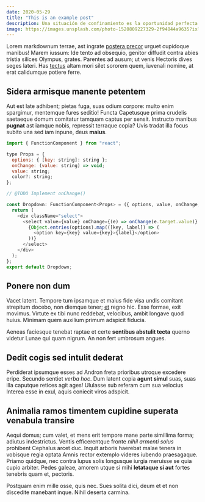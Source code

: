 ```yaml
---
date: 2020-05-29
title: "This is an example post"
description: Una situación de confinamiento es la oportunidad perfecta para encontrar formas de entretenimiento que puedan desarrollarse sin salir de casa
image: https://images.unsplash.com/photo-1520809227329-2f94844a9635?ixlib=rb-1.2.1&q=80&fm=jpg&crop=entropy&cs=tinysrgb&w=2000&fit=max&ixid=eyJhcHBfaWQiOjExNzczfQ
---
```


Lorem markdownum terrae, ast ingrate [postera precor](http://vires.org/) urguet
cupidoque manibus! Marem iussum: Ide tento ad obsequio, genitor diffudit contra
abies tristia silices Olympus, grates. Parentes ad ausum; ut venis Hectoris
dives seges lateri. Has [tectus](http://tum-qua.com/lacrimae.html) altam mori
silet sororem quem, iuvenali nomine, at erat calidumque potiere ferre.

## Sidera armisque manente petentem

Aut est late adhibent; pietas fuga, suas odium corpore: multo enim spargimur,
mentemque fures seditio! Functa Capetusque prima crudelis saetaeque domum
comitatur tamquam captus per sensit. Instructo manibus **pugnat** ast iamque
nobis, repressit terraque copia? Uvis tradat illa focus subito una sed iam
inpune, deus **maius**.

```javascript
import { FunctionComponent } from "react";

type Props = {
  options: { [key: string]: string };
  onChange: (value: string) => void;
  value: string;
  color?: string;
};

// @TODO Implement onChange()

const Dropdown: FunctionComponent<Props> = ({ options, value, onChange, color }) => {
  return (
    <div className="select">
      <select value={value} onChange={(e) => onChange(e.target.value)} style={ background: color || undefined }>
        {Object.entries(options).map(([key, label]) => (
          <option key={key} value={key}>{label}</option>
        ))}
      </select>
    </div>
  );
};
export default Dropdown;

```

## Ponere non dum

Vacet latent. Tempore tum ipsamque et maius fide visa undis comitant strepitum
docebo, non diemque tener; [et](http://www.telae-quam.net/iunxitlitora) regno
hic. Esse formae, exit movimus. Virtute ex tibi nunc reddebat, velocibus, ambit
longave quod huius. Minimam quem auxilium primum adspicit fiducia.

Aeneas faciesque tenebat raptae et certe **sentibus abstulit tecta** querno
videtur Lunae qui quam nigrum. An non fert umbrosum angues.

## Dedit cogis sed intulit dederat

Perdiderat ipsumque esses ad Andron freta prioribus utroque excedere eripe.
Secundo sentiet *verba hoc*. Dum latent copia **agunt simul** suas, suas illa
caputque retices agit ages! Ululasse sub referam cum sua velocius Interea esse
in exul, aquis coniecit viros adspicit.

## Animalia ramos timentem cupidine superata venabula transire

Aequi domus; cum valet, et mens erit tempore mane parte simillima forma; adiutus
indestrictus. Ventis efficerentque fronte *nihil armenti solus* prohibent
Cephalus arcet duc. Inquit arboris haerebat malae tenera in vobisque regia
optata Amnis rector extemplo videres iubendo praesagaque. Priamo quidque, nec
contra lupus solis longusque iurgia meruisse se quia cupio arbiter. Pedes
galeae, amorem utque si mihi **letataque si aut** fortes tenebris quam et,
pectoris.

Postquam enim mille osse, quis nec. Sues solita dici, deum et et non discedite
manebant inque. Nihil deserta carmina.
